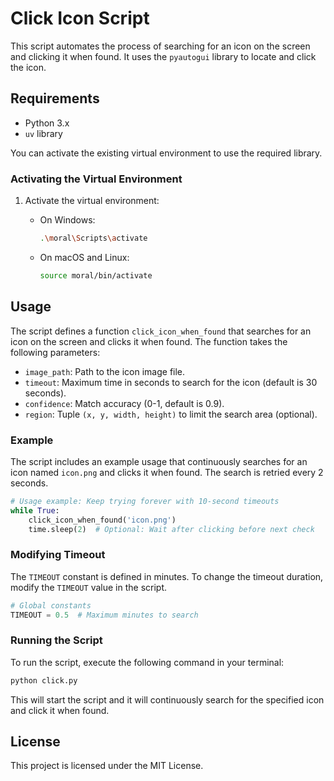 # Click Icon Script

This script automates the process of searching for an icon on the screen and clicking it when found. It uses the `pyautogui` library to locate and click the icon.

## Requirements

- Python 3.x
- `uv` library

You can activate the existing virtual environment to use the required library.

### Activating the Virtual Environment

1. Activate the virtual environment:

   - On Windows:
     ```sh
     .\moral\Scripts\activate
     ```
   - On macOS and Linux:
     ```sh
     source moral/bin/activate
     ```

## Usage

The script defines a function `click_icon_when_found` that searches for an icon on the screen and clicks it when found. The function takes the following parameters:

- `image_path`: Path to the icon image file.
- `timeout`: Maximum time in seconds to search for the icon (default is 30 seconds).
- `confidence`: Match accuracy (0-1, default is 0.9).
- `region`: Tuple `(x, y, width, height)` to limit the search area (optional).

### Example

The script includes an example usage that continuously searches for an icon named `icon.png` and clicks it when found. The search is retried every 2 seconds.

```python
# Usage example: Keep trying forever with 10-second timeouts
while True:
    click_icon_when_found('icon.png')
    time.sleep(2)  # Optional: Wait after clicking before next check
```

### Modifying Timeout

The `TIMEOUT` constant is defined in minutes. To change the timeout duration, modify the `TIMEOUT` value in the script.

```python
# Global constants
TIMEOUT = 0.5  # Maximum minutes to search
```

### Running the Script

To run the script, execute the following command in your terminal:

```sh
python click.py
```

This will start the script and it will continuously search for the specified icon and click it when found.

## License

This project is licensed under the MIT License.

